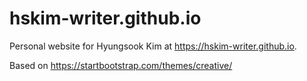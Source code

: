 # hskim-writer.github.io
Personal website for Hyungsook Kim at https://hskim-writer.github.io.

Based on https://startbootstrap.com/themes/creative/
